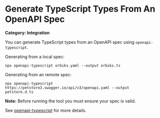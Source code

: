 # Generate TypeScript Types From An OpenAPI Spec

__Category: Integration__

You can generate TypeScript types from an OpenAPI spec using `openapi-typescript`. 

Generating from a local spec:

```shell
npx openapi-typescript orbiks.yaml --output orbiks.ts
```

Generating from an remote spec:

```shell
npx openapi-typescript https://petstore3.swagger.io/api/v3/openapi.yaml --output petstore.d.ts
```

__Note:__ Before running the tool you must ensure your spec is valid.

See [openapi-typescript](https://github.com/drwpow/openapi-typescript) for more details.
